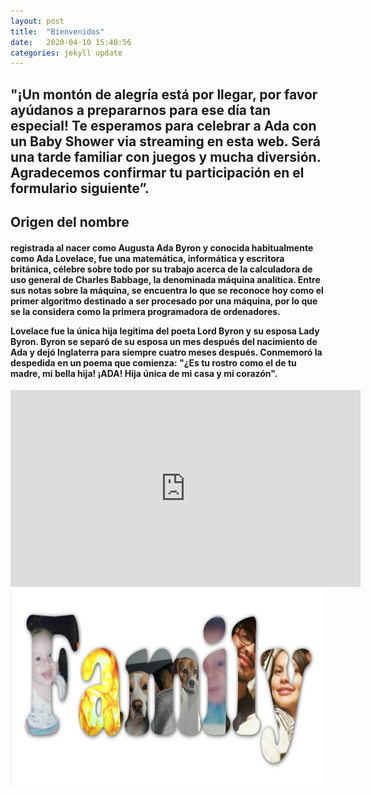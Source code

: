 ```yaml
---
layout: post
title:  "Bienvenidos"
date:   2020-04-10 15:40:56
categories: jekyll update
---
```



<h2>"¡Un montón de alegría está por llegar, por favor ayúdanos a prepararnos para ese día tan especial! Te esperamos para celebrar a Ada con un Baby Shower via streaming en esta web.  Será una tarde familiar con juegos y mucha diversión. Agradecemos confirmar tu participación en el formulario siguiente”.</h2>

<!-- www.123formbuilder.com script begins here --><script type="text/javascript" defer src="//www.123formbuilder.com/embed/5527445.js" data-role="form" data-default-width="650px" data-default-height="650px"></script><!-- www.123formbuilder.com script ends here -->


<h2>Origen del nombre</h2>
<h4>
registrada al nacer como Augusta Ada Byron y conocida habitualmente como Ada Lovelace, fue una matemática, informática y escritora británica, célebre sobre todo por su trabajo acerca de la calculadora de uso general de Charles Babbage, la denominada máquina analítica. Entre sus notas sobre la máquina, se encuentra lo que se reconoce hoy como el primer algoritmo destinado a ser procesado por una máquina, por lo que se la considera como la primera programadora de ordenadores.

Lovelace fue la única hija legítima del poeta Lord Byron y su esposa Lady Byron. Byron se separó de su esposa un mes después del nacimiento de Ada y dejó Inglaterra para siempre cuatro meses después. Conmemoró la despedida en un poema que comienza: "¿Es tu rostro como el de tu madre, mi bella hija! ¡ADA! Hija única de mi casa y mi corazón".</h4>

<iframe width="560" height="315" src="https://www.youtube.com/embed/bYCDVwyuVt4" frameborder="0" allow="accelerometer; autoplay; encrypted-media; gyroscope; picture-in-picture" allowfullscreen></iframe>


<a target="_blank" href="">
            <img src="/images/family.jpeg" alt="HTML tutorial" style="width:5600;height:315px;">
          </a>
